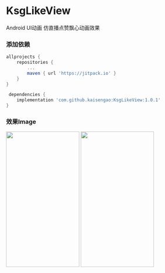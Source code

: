 # KsgLikeView
Android UI动画 仿直播点赞飘心动画效果

### 添加依赖
``` gradle
allprojects {
	repositories {
		...
		maven { url 'https://jitpack.io' }
	}
}
```

``` gradle  
 dependencies {
	implementation 'com.github.kaisengao:KsgLikeView:1.0.1'
}
```

### 效果Image
<img src="https://github.com/kaisengao/KsgLikeView/blob/master/images/45409B7666542572C7EF027817D2F2F4.jpg" width="200" height="370"/>

<img src="https://github.com/kaisengao/KsgLikeView/blob/master/images/E608FBEAE81F351609EB9C877D6CC4B4.2019-09-24%2013_09_59.gif" width="200" height="370"/>

